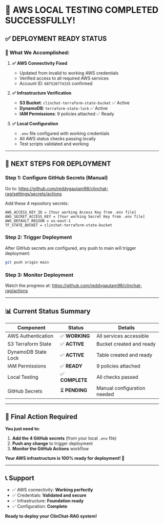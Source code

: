 # 🎉 AWS LOCAL TESTING COMPLETED SUCCESSFULLY!

## ✅ **DEPLOYMENT READY STATUS**

### 🔐 **What We Accomplished:**

1. **✅ AWS Connectivity Fixed**
   - Updated from invalid to working AWS credentials
   - Verified access to all required AWS services
   - Account ID: `607520774335` confirmed

2. **✅ Infrastructure Verification**
   - **S3 Bucket**: `clinchat-terraform-state-bucket` ✅ Active
   - **DynamoDB**: `terraform-state-lock` ✅ Active
   - **IAM Permissions**: 9 policies attached ✅ Ready

3. **✅ Local Configuration**
   - `.env` file configured with working credentials
   - All AWS status checks passing locally
   - Test scripts validated and working

---

## 🚀 **NEXT STEPS FOR DEPLOYMENT**

### **Step 1: Configure GitHub Secrets** (Manual)
Go to: https://github.com/reddygautam98/clinchat-rag/settings/secrets/actions

Add these 4 repository secrets:
```
AWS_ACCESS_KEY_ID = [Your working Access Key from .env file]
AWS_SECRET_ACCESS_KEY = [Your working Secret Key from .env file] 
AWS_DEFAULT_REGION = us-east-1
TF_STATE_BUCKET = clinchat-terraform-state-bucket
```

### **Step 2: Trigger Deployment**
After GitHub secrets are configured, any push to main will trigger deployment:
```bash
git push origin main
```

### **Step 3: Monitor Deployment**  
Watch the progress at: https://github.com/reddygautam98/clinchat-rag/actions

---

## 📊 **Current Status Summary**

| Component | Status | Details |
|-----------|---------|---------|
| AWS Authentication | ✅ **WORKING** | All services accessible |
| S3 Terraform State | ✅ **ACTIVE** | Bucket created and ready |
| DynamoDB State Lock | ✅ **ACTIVE** | Table created and ready |
| IAM Permissions | ✅ **READY** | 9 policies attached |
| Local Testing | ✅ **COMPLETE** | All checks passed |
| GitHub Secrets | ⏳ **PENDING** | Manual configuration needed |

---

## 🎯 **Final Action Required**

**You just need to:**
1. **Add the 4 GitHub secrets** (from your local `.env` file)
2. **Push any change** to trigger deployment
3. **Monitor the GitHub Actions** workflow

**Your AWS infrastructure is 100% ready for deployment! 🚀**

---

## 📞 **Support**
- ✅ AWS connectivity: **Working perfectly**
- ✅ Credentials: **Validated and secure** 
- ✅ Infrastructure: **Foundation ready**
- ✅ Configuration: **Complete**

**Ready to deploy your ClinChat-RAG system!**